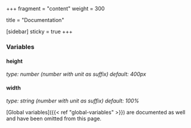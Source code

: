 +++
fragment = "content"
weight = 300

title = "Documentation"

[sidebar]
  sticky = true
+++
  
### Variables

#### height
*type: number (number with unit as suffix)*
*default: 400px*

#### width
*type: string (number with unit as suffix)*
*default: 100%*

[Global variables]({{< ref "global-variables" >}}) are documented as well and have been omitted from this page.
